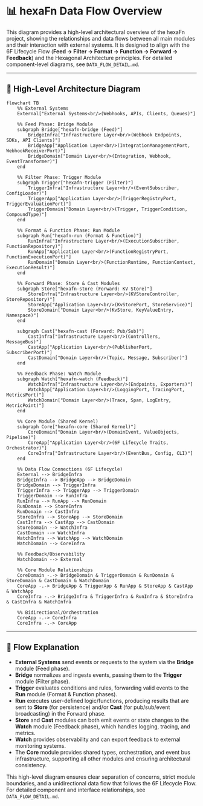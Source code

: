 <!--
SPDX-FileCopyrightText: 2025 Husamettin ARABACI
SPDX-License-Identifier: MIT
-->

# 📊 hexaFn Data Flow Overview

This diagram provides a high-level architectural overview of the hexaFn project, showing the relationships and data flows between all main modules and their interaction with external systems. It is designed to align with the 6F Lifecycle Flow (**Feed → Filter → Format → Function → Forward → Feedback**) and the Hexagonal Architecture principles. For detailed component-level diagrams, see `DATA_FLOW_DETAIL.md`.

---

## 🔄 High-Level Architecture Diagram

```mermaid
flowchart TB
    %% External Systems
    External["External Systems<br/>(Webhooks, APIs, Clients, Queues)"]

    %% Feed Phase: Bridge Module
    subgraph Bridge["hexafn-bridge (Feed)"]
        BridgeInfra["Infrastructure Layer<br/>(Webhook Endpoints, SDKs, API Clients)"]
        BridgeApp["Application Layer<br/>(IntegrationManagementPort, WebhookReceiverPort)"]
        BridgeDomain["Domain Layer<br/>(Integration, Webhook, EventTransformer)"]
    end

    %% Filter Phase: Trigger Module
    subgraph Trigger["hexafn-trigger (Filter)"]
        TriggerInfra["Infrastructure Layer<br/>(EventSubscriber, ConfigLoader)"]
        TriggerApp["Application Layer<br/>(TriggerRegistryPort, TriggerEvaluationPort)"]
        TriggerDomain["Domain Layer<br/>(Trigger, TriggerCondition, CompoundType)"]
    end

    %% Format & Function Phase: Run Module
    subgraph Run["hexafn-run (Format & Function)"]
        RunInfra["Infrastructure Layer<br/>(ExecutionSubscriber, FunctionRepository)"]
        RunApp["Application Layer<br/>(FunctionRegistryPort, FunctionExecutionPort)"]
        RunDomain["Domain Layer<br/>(FunctionRuntime, FunctionContext, ExecutionResult)"]
    end

    %% Forward Phase: Store & Cast Modules
    subgraph Store["hexafn-store (Forward: KV Store)"]
        StoreInfra["Infrastructure Layer<br/>(KVStoreController, StoreRepository)"]
        StoreApp["Application Layer<br/>(KvStorePort, StoreService)"]
        StoreDomain["Domain Layer<br/>(KvStore, KeyValueEntry, Namespace)"]
    end

    subgraph Cast["hexafn-cast (Forward: Pub/Sub)"]
        CastInfra["Infrastructure Layer<br/>(Controllers, MessageBus)"]
        CastApp["Application Layer<br/>(PublisherPort, SubscriberPort)"]
        CastDomain["Domain Layer<br/>(Topic, Message, Subscriber)"]
    end

    %% Feedback Phase: Watch Module
    subgraph Watch["hexafn-watch (Feedback)"]
        WatchInfra["Infrastructure Layer<br/>(Endpoints, Exporters)"]
        WatchApp["Application Layer<br/>(LoggingPort, TracingPort, MetricsPort)"]
        WatchDomain["Domain Layer<br/>(Trace, Span, LogEntry, MetricPoint)"]
    end

    %% Core Module (Shared Kernel)
    subgraph Core["hexafn-core (Shared Kernel)"]
        CoreDomain["Domain Layer<br/>(DomainEvent, ValueObjects, Pipeline)"]
        CoreApp["Application Layer<br/>(6F Lifecycle Traits, Orchestrator)"]
        CoreInfra["Infrastructure Layer<br/>(EventBus, Config, CLI)"]
    end

    %% Data Flow Connections (6F Lifecycle)
    External --> BridgeInfra
    BridgeInfra --> BridgeApp --> BridgeDomain
    BridgeDomain --> TriggerInfra
    TriggerInfra --> TriggerApp --> TriggerDomain
    TriggerDomain --> RunInfra
    RunInfra --> RunApp --> RunDomain
    RunDomain --> StoreInfra
    RunDomain --> CastInfra
    StoreInfra --> StoreApp --> StoreDomain
    CastInfra --> CastApp --> CastDomain
    StoreDomain --> WatchInfra
    CastDomain --> WatchInfra
    WatchInfra --> WatchApp --> WatchDomain
    WatchDomain --> CoreInfra

    %% Feedback/Observability
    WatchDomain --> External

    %% Core Module Relationships
    CoreDomain -.-> BridgeDomain & TriggerDomain & RunDomain & StoreDomain & CastDomain & WatchDomain
    CoreApp -.-> BridgeApp & TriggerApp & RunApp & StoreApp & CastApp & WatchApp
    CoreInfra -.-> BridgeInfra & TriggerInfra & RunInfra & StoreInfra & CastInfra & WatchInfra

    %% Bidirectional/Orchestration
    CoreApp -.-> CoreInfra
    CoreInfra -.-> CoreApp
```

---

## 📑 Flow Explanation

- **External Systems** send events or requests to the system via the **Bridge** module (Feed phase).
- **Bridge** normalizes and ingests events, passing them to the **Trigger** module (Filter phase).
- **Trigger** evaluates conditions and rules, forwarding valid events to the **Run** module (Format & Function phases).
- **Run** executes user-defined logic/functions, producing results that are sent to **Store** (for persistence) and/or **Cast** (for pub/sub/event broadcasting) in the Forward phase.
- **Store** and **Cast** modules can both emit events or state changes to the **Watch** module (Feedback phase), which handles logging, tracing, and metrics.
- **Watch** provides observability and can export feedback to external monitoring systems.
- The **Core** module provides shared types, orchestration, and event bus infrastructure, supporting all other modules and ensuring architectural consistency.

This high-level diagram ensures clear separation of concerns, strict module boundaries, and a unidirectional data flow that follows the 6F Lifecycle Flow. For detailed component and interface relationships, see `DATA_FLOW_DETAIL.md`.
